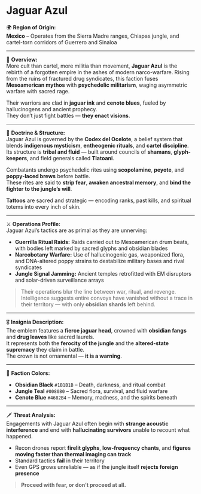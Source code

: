 # Jaguar Azul

🌍 **Region of Origin:**  
**Mexico** – Operates from the Sierra Madre ranges, Chiapas jungle, and cartel-torn corridors of Guerrero and Sinaloa

---

🎴 **Overview:**  
More cult than cartel, more militia than movement, **Jaguar Azul** is the rebirth of a forgotten empire in the ashes of modern narco-warfare. Rising from the ruins of fractured drug syndicates, this faction fuses **Mesoamerican mythos** with **psychedelic militarism**, waging asymmetric warfare with sacred rage.

Their warriors are clad in **jaguar ink** and **cenote blues**, fueled by hallucinogens and ancient prophecy.  
They don’t just fight battles — **they enact visions**.

---

🧠 **Doctrine & Structure:**  
Jaguar Azul is governed by the **Codex del Ocelote**, a belief system that blends **indigenous mysticism**, **entheogenic rituals**, and **cartel discipline**. Its structure is **tribal and fluid** — built around councils of **shamans**, **glyph-keepers**, and field generals called **Tlatoani**.

Combatants undergo psychedelic rites using **scopolamine**, **peyote**, and **poppy-laced brews** before battle.  
These rites are said to **strip fear**, **awaken ancestral memory**, and **bind the fighter to the jungle’s will**.

**Tattoos** are sacred and strategic — encoding ranks, past kills, and spiritual totems into every inch of skin.

---

⚔️ **Operations Profile:**  
Jaguar Azul’s tactics are as primal as they are unnerving:

- **Guerrilla Ritual Raids:** Raids carried out to Mesoamerican drum beats, with bodies left marked by sacred glyphs and obsidian blades  
- **Narcobotany Warfare:** Use of hallucinogenic gas, weaponized flora, and DNA-altered poppy strains to destabilize military bases and rival syndicates  
- **Jungle Signal Jamming:** Ancient temples retrofitted with EM disruptors and solar-driven surveillance arrays  

> Their operations blur the line between war, ritual, and revenge.  
> Intelligence suggests entire convoys have vanished without a trace in their territory — with only **obsidian shards** left behind.

---

🎖️ **Insignia Description:**  
The emblem features a **fierce jaguar head**, crowned with **obsidian fangs** and **drug leaves** like sacred laurels.  
It represents both the **ferocity of the jungle** and the **altered-state supremacy** they claim in battle.  
The crown is not ornamental — **it is a warning**.

---

🎨 **Faction Colors:**

- **Obsidian Black** `#1B1B1B` – Death, darkness, and ritual combat  
- **Jungle Teal** `#008080` – Sacred flora, survival, and fluid warfare  
- **Cenote Blue** `#4682B4` – Memory, madness, and the spirits beneath  

---

🗡️ **Threat Analysis:**  
Engagements with Jaguar Azul often begin with **strange acoustic interference** and end with **hallucinating survivors** unable to recount what happened.

- Recon drones report **firelit glyphs**, **low-frequency chants**, and **figures moving faster than thermal imaging can track**  
- Standard tactics **fail** in their territory  
- Even GPS grows unreliable — as if the jungle itself **rejects foreign presence**

> **Proceed with fear, or don’t proceed at all.**
